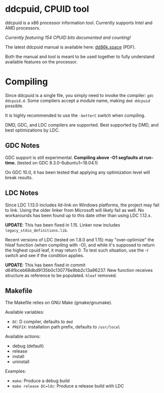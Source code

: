 # ddcpuid, CPUID tool

ddcpuid is a x86 processor information tool. Currently supports Intel and AMD
processors.

_Currently featuring 154 CPUID bits documented and counting!_

The latest ddcpuid manual is available here:
[dd86k.space](https://dd86k.space/docs/ddcpuid-manual.pdf) (PDF).

Both the manual and tool is meant to be used together to fully understand
available features on the processor.

# Compiling

Since ddcpuid is a single file, you simply need to invoke the compiler:
`gdc ddcpuid.d`. Some compilers accept a module name, making
`dmd ddcpuid` possible.

It is highly recommended to use the `-betterC` switch when compiling.

DMD, GDC, and LDC compilers are supported. Best supported by DMD, and best
optimizations by LDC.

## GDC Notes

GDC support is still experimental. **Compiling above -O1 segfaults at run-time.**
(tested on GDC 8.3.0-6ubuntu1~18.04.1)

On GDC 10.0, it has been tested that applying any optimization level will break
results.

## LDC Notes

Since LDC 1.13.0 includes lld-link on Windows platforms, the project may fail
to link. Using the older linker from Microsoft will likely fail as well. No 
workarounds has been found up to this date other than using LDC 1.12.x.

**UPDATE**: This has been fixed in 1.15. Linker now includes
`legacy_stdio_definitions.lib`.

Recent versions of LDC (tested on 1.8.0 and 1.15) may "over-optimize" the hleaf
function (when compiling with -O), and while it's supposed to return the
highest cpuid leaf, it may return 0. To test such situation, use the -r switch
and see if the condition applies.

**UPDATE**: This has been fixed in commit d64fbceb68dbd9135b0c130776e9bb2c13a96237.
New function receives structure as reference to be populated. `hleaf` removed.

## Makefile

The Makefile relies on GNU Make (gmake/gnumake).

Available variables:
- `DC`: D compiler, defaults to `dmd`
- `PREFIX`: installation path prefix, defaults to `/usr/local`

Available actions:
- debug (default)
- release
- install
- uninstall

Examples:
- `make`: Produce a debug build
- `make release DC=ldc`: Produce a release build with LDC